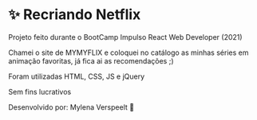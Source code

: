 <h1> ✨ Recriando Netflix</h1>
<p>Projeto feito durante o BootCamp Impulso React Web Developer (2021)</p>
<p>Chamei o site de MYMYFLIX e coloquei no catálogo as minhas séries em animação favoritas, já fica ai as recomendações ;) </p>
<p>Foram utilizadas HTML, CSS, JS e jQuery</p>
<p>Sem fins lucrativos</p>
<p>Desenvolvido por: Mylena Verspeelt 🌻 </p>
